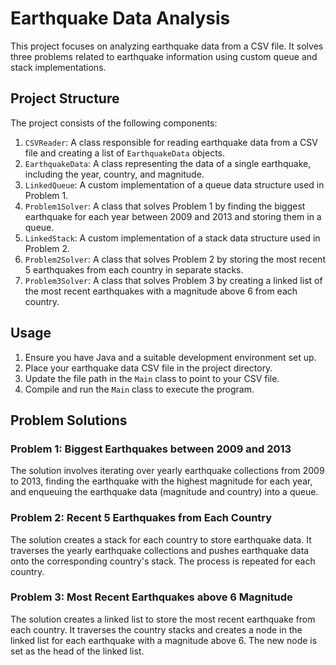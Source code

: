 # Earthquake Data Analysis

This project focuses on analyzing earthquake data from a CSV file. It solves three problems related to earthquake information using custom queue and stack implementations.

## Project Structure

The project consists of the following components:

1. `CSVReader`: A class responsible for reading earthquake data from a CSV file and creating a list of `EarthquakeData` objects.
2. `EarthquakeData`: A class representing the data of a single earthquake, including the year, country, and magnitude.
3. `LinkedQueue`: A custom implementation of a queue data structure used in Problem 1.
4. `Problem1Solver`: A class that solves Problem 1 by finding the biggest earthquake for each year between 2009 and 2013 and storing them in a queue.
5. `LinkedStack`: A custom implementation of a stack data structure used in Problem 2.
6. `Problem2Solver`: A class that solves Problem 2 by storing the most recent 5 earthquakes from each country in separate stacks.
7. `Problem3Solver`: A class that solves Problem 3 by creating a linked list of the most recent earthquakes with a magnitude above 6 from each country.

## Usage

1. Ensure you have Java and a suitable development environment set up.
2. Place your earthquake data CSV file in the project directory.
3. Update the file path in the `Main` class to point to your CSV file.
4. Compile and run the `Main` class to execute the program.

## Problem Solutions

### Problem 1: Biggest Earthquakes between 2009 and 2013

The solution involves iterating over yearly earthquake collections from 2009 to 2013, finding the earthquake with the highest magnitude for each year, and enqueuing the earthquake data (magnitude and country) into a queue.

### Problem 2: Recent 5 Earthquakes from Each Country

The solution creates a stack for each country to store earthquake data. It traverses the yearly earthquake collections and pushes earthquake data onto the corresponding country's stack. The process is repeated for each country.

### Problem 3: Most Recent Earthquakes above 6 Magnitude

The solution creates a linked list to store the most recent earthquake from each country. It traverses the country stacks and creates a node in the linked list for each earthquake with a magnitude above 6. The new node is set as the head of the linked list.

